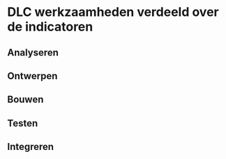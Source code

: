 # DLC werkzaamheden verdeeld over de indicatoren


## Analyseren

## Ontwerpen

## Bouwen

## Testen

## Integreren

